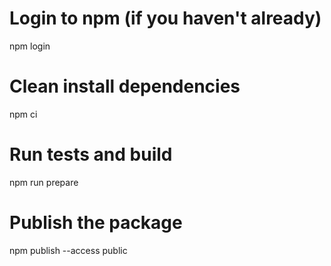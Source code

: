 # Login to npm (if you haven't already)
npm login

# Clean install dependencies
npm ci

# Run tests and build
npm run prepare

# Publish the package
npm publish --access public